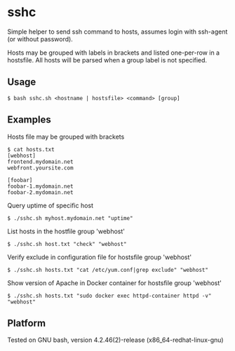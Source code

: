 # sshc
Simple helper to send ssh command to hosts, assumes login with ssh-agent (or without password).

Hosts may be grouped with labels in brackets and listed one-per-row in a hostsfile. All hosts will be parsed when a group label is not specified.

## Usage
```
$ bash sshc.sh <hostname | hostsfile> <command> [group]
```

## Examples
Hosts file may be grouped with brackets

```
$ cat hosts.txt
[webhost]
frontend.mydomain.net
webfront.yoursite.com

[foobar]
foobar-1.mydomain.net
foobar-2.mydomain.net
```
Query uptime of specific host

```
$ ./sshc.sh myhost.mydomain.net "uptime"
```
List hosts in the hostfile group 'webhost'

```
$ ./sshc.sh host.txt "check" "webhost"
```
Verify exclude in configuration file for hostsfile group 'webhost'

```
$ ./sshc.sh hosts.txt "cat /etc/yum.conf|grep exclude" "webhost"
```

Show version of Apache in Docker container for hostsfile group 'webhost'

```
$ ./sshc.sh hosts.txt "sudo docker exec httpd-container httpd -v" "webhost"
```

## Platform
Tested on GNU bash, version 4.2.46(2)-release (x86_64-redhat-linux-gnu)
